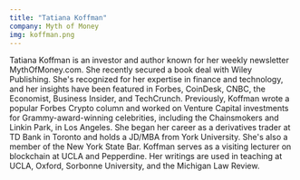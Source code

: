 ```yaml
---
title: "Tatiana Koffman"
company: Myth of Money
img: koffman.png
---
```


Tatiana Koffman is an investor and author known for her weekly newsletter MythOfMoney.com. She recently secured a book deal with Wiley Publishing. She's recognized for her expertise in finance and technology, and her insights have been featured in Forbes, CoinDesk, CNBC, the Economist, Business Insider, and TechCrunch. Previously, Koffman wrote a popular Forbes Crypto column and worked on Venture Capital investments for Grammy-award-winning celebrities, including the Chainsmokers and Linkin Park, in Los Angeles. She began her career as a derivatives trader at TD Bank in Toronto and holds a JD/MBA from York University. She's also a member of the New York State Bar. Koffman serves as a visiting lecturer on blockchain at UCLA and Pepperdine. Her writings are used in teaching at UCLA, Oxford, Sorbonne University, and the Michigan Law Review.